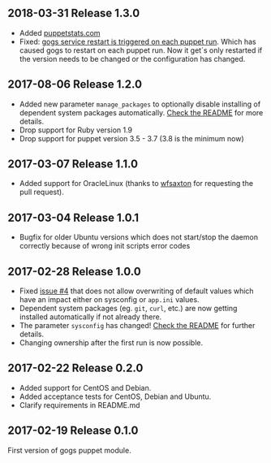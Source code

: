 ## 2018-03-31 Release 1.3.0
- Added [puppetstats.com](https://puppetstats.com)
- Fixed: [gogs service restart is triggered on each puppet run](https://github.com/kschu91/puppet-gogs/issues/9).
Which has caused gogs to restart on each puppet run. Now it get´s only restarted if the version needs to be changed or the configuration has changed.

## 2017-08-06 Release 1.2.0
- Added new parameter `manage_packages` to optionally disable installing of dependent system packages automatically. [Check the README](https://github.com/kschu91/puppet-gogs/blob/master/README.md#manage_packages) for more details.
- Drop support for Ruby version 1.9
- Drop support for puppet version 3.5 - 3.7 (3.8 is the minimum now)

## 2017-03-07 Release 1.1.0
- Added support for OracleLinux (thanks to [wfsaxton](https://github.com/wfsaxton) for requesting the pull request).

## 2017-03-04 Release 1.0.1
- Bugfix for older Ubuntu versions which does not start/stop the daemon correctly because of wrong init scripts error codes

## 2017-02-28 Release 1.0.0
- Fixed [issue #4](https://github.com/kschu91/puppet-gogs/issues/4) that does not allow overwriting of default values which have an impact either on sysconfig or `app.ini` values.
- Dependent system packages (eg. `git`, `curl`, etc.) are now getting installed automatically if not already there.
- The parameter `sysconfig` has changed! [Check the README](https://github.com/kschu91/puppet-gogs/blob/master/README.md#sysconfig) for further details.
- Changing ownership after the first run is now possible.

## 2017-02-22 Release 0.2.0
- Added support for CentOS and Debian.
- Added acceptance tests for CentOS, Debian and Ubuntu.
- Clarify requirements in README.md

## 2017-02-19 Release 0.1.0
First version of gogs puppet module.